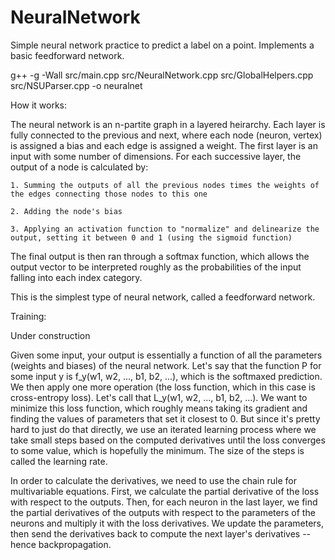 # NeuralNetwork
Simple neural network practice to predict a label on a point.
Implements a basic feedforward network.


g++ -g -Wall src/main.cpp src/NeuralNetwork.cpp src/GlobalHelpers.cpp src/NSUParser.cpp -o neuralnet


How it works:

The neural network is an n-partite graph in a layered heirarchy. Each layer is fully connected to the previous and next, where each node (neuron, vertex) is assigned a bias and each edge is assigned a weight. The first layer is an input with some number of dimensions. For each successive layer, the output of a node is calculated by:

    1. Summing the outputs of all the previous nodes times the weights of the edges connecting those nodes to this one

    2. Adding the node's bias

    3. Applying an activation function to "normalize" and delinearize the output, setting it between 0 and 1 (using the sigmoid function)

The final output is then ran through a softmax function, which allows the output vector to be interpreted roughly as the probabilities of the input falling into each index category.

This is the simplest type of neural network, called a feedforward network. 



Training:

Under construction

Given some input, your output is essentially a function of all the parameters (weights and biases) of the neural network. Let's say that the function P for some input y is f_y(w1, w2, ..., b1, b2, ...), which is the softmaxed prediction. We then apply one more operation (the loss function, which in this case is cross-entropy loss). Let's call that L_y(w1, w2, ..., b1, b2, ...). We want to minimize this loss function, which roughly means taking its gradient and finding the values of parameters that set it closest to 0. But since it's pretty hard to just do that directly, we use an iterated learning process where we take small steps based on the computed derivatives until the loss converges to some value, which is hopefully the minimum. The size of the steps is called the learning rate.

In order to calculate the derivatives, we need to use the chain rule for multivariable equations. First, we calculate the partial derivative of the loss with respect to the outputs. Then, for each neuron in the last layer, we find the partial derivatives of the outputs with respect to the parameters of the neurons and multiply it with the loss derivatives. We update the parameters, then send the derivatives back to compute the next layer's derivatives -- hence backpropagation.